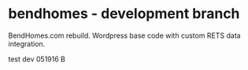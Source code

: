 # bendhomes - development branch 
BendHomes.com rebuild.  Wordpress base code with custom RETS data integration.

test dev 051916 B
